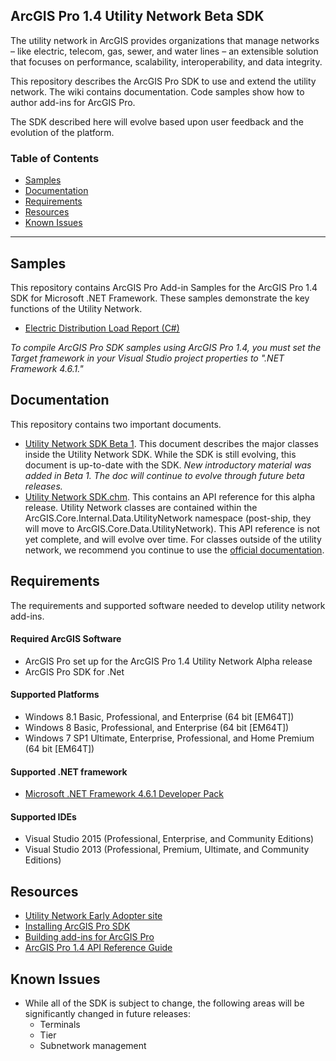 ## ArcGIS Pro 1.4 Utility Network Beta SDK

The utility network in ArcGIS provides organizations that manage networks – like electric, telecom, gas, sewer, and water lines – an extensible solution that focuses on performance, scalability, interoperability, and data integrity. 

This repository describes the ArcGIS Pro SDK to use and extend the utility network.  The wiki contains documentation.  Code samples show how to author add-ins for ArcGIS Pro.

The SDK described here will evolve based upon user feedback and the evolution of the platform.

### Table of Contents

* [Samples](#samples)
* [Documentation](#documentation)
* [Requirements](#requirements)
* [Resources](#resources)
* [Known Issues](#known-issues)

-------------------------
## Samples
This repository contains ArcGIS Pro Add-in Samples for the ArcGIS Pro 1.4 SDK for Microsoft .NET Framework.  These samples demonstrate the key functions of the Utility Network.

* [Electric Distribution Load Report (C#)](https://github.com/esri/utility-network-sdk/tree/master/LoadReportSample) 

*To compile ArcGIS Pro SDK samples using ArcGIS Pro 1.4, you must set the Target framework in your Visual Studio project properties to ".NET Framework 4.6.1."*

## Documentation
This repository contains two important documents.

- [Utility Network SDK Beta 1](https://github.com/ArcGIS/utility-network-sdk-dev/blob/master/Utility%20Network%20SDK%20Beta%201.pdf).  This document describes the major classes inside the Utility Network SDK.  While the SDK is still evolving, this document is up-to-date with the SDK. *New introductory material was added in Beta 1.  The doc will continue to evolve through future beta releases.*
- [Utility Network SDK.chm](https://github.com/ArcGIS/utility-network-sdk-dev/blob/master/Utility%20Network%20SDK.chm).  This contains an API reference for this alpha release.  Utility Network classes are contained within the ArcGIS.Core.Internal.Data.UtilityNetwork namespace (post-ship, they will move to ArcGIS.Core.Data.UtilityNetwork).  This API reference is not yet complete, and will evolve over time.  For classes outside of the utility network, we recommend you continue to use the [official documentation](http://pro.arcgis.com/en/pro-app/sdk/api-reference/#topic1.html).

## Requirements
The requirements and supported software needed to develop utility network add-ins.

#### Required ArcGIS Software 
* ArcGIS Pro set up for the ArcGIS Pro 1.4 Utility Network Alpha release
* ArcGIS Pro SDK for .Net

#### Supported Platforms
* Windows 8.1 Basic, Professional, and Enterprise (64 bit [EM64T]) 
* Windows 8 Basic, Professional, and Enterprise (64 bit [EM64T]) 
* Windows 7 SP1 Ultimate, Enterprise, Professional, and Home Premium (64 bit [EM64T]) 

#### Supported .NET framework
* [Microsoft .NET Framework 4.6.1 Developer Pack](https://www.microsoft.com/en-us/download/details.aspx?id=49978)

#### Supported IDEs
* Visual Studio 2015 (Professional, Enterprise, and Community Editions)
* Visual Studio 2013 (Professional, Premium, Ultimate, and Community Editions)

## Resources
* [Utility Network Early Adopter site](https://earlyadopter.esri.com/project/home.html?cap=2578B1991F9E43C7B114BD1BB37462C9)
* [Installing ArcGIS Pro SDK](https://github.com/Esri/arcgis-pro-sdk#installing-arcgis-pro-sdk-for-net)
* [Building add-ins for ArcGIS Pro](https://github.com/Esri/arcgis-pro-sdk/wiki/ProGuide-Build-your-first-add-in)
* [ArcGIS Pro 1.4 API Reference Guide](http://pro.arcgis.com/en/pro-app/sdk/api-reference/#topic1.html)


## Known Issues
* While all of the SDK is subject to change, the following areas will be significantly changed in future releases:
	- Terminals
	- Tier
	- Subnetwork management



